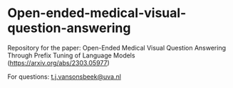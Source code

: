 # Open-ended-medical-visual-question-answering
Repository for the paper: Open-Ended Medical Visual Question Answering Through Prefix Tuning of Language Models (https://arxiv.org/abs/2303.05977)

For questions: t.j.vansonsbeek@uva.nl
